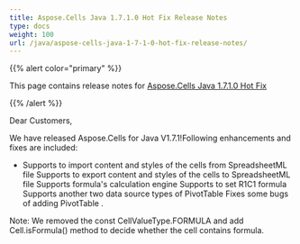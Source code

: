 ```yaml
---
title: Aspose.Cells Java 1.7.1.0 Hot Fix Release Notes
type: docs
weight: 100
url: /java/aspose-cells-java-1-7-1-0-hot-fix-release-notes/
---
```


{{% alert color="primary" %}} 

This page contains release notes for [Aspose.Cells Java 1.7.1.0 Hot Fix](https://downloads.aspose.com/cells/java/new-releases/aspose.cells-java-1.7.1.0-hot-fix/)

{{% /alert %}} 

Dear Customers, 

We have released Aspose.Cells for Java V1.7.1!Following enhancements and fixes are included: 

- Supports to import content and styles of the cells from SpreadsheetML file
  Supports to export content and styles of the cells to SpreadsheetML file 
  Supports formula's calculation engine 
  Supports to set R1C1 formula 
  Supports another two data source types of PivotTable 
  Fixes some bugs of adding PivotTable . 

Note: We removed the const CellValueType.FORMULA and add Cell.isFormula() method to decide whether the cell contains formula.
